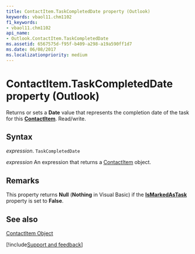 ```yaml
---
title: ContactItem.TaskCompletedDate property (Outlook)
keywords: vbaol11.chm1102
f1_keywords:
- vbaol11.chm1102
api_name:
- Outlook.ContactItem.TaskCompletedDate
ms.assetid: 6567575d-f95f-b409-a298-a19a590ff1d7
ms.date: 06/08/2017
ms.localizationpriority: medium
---
```



# ContactItem.TaskCompletedDate property (Outlook)

Returns or sets a **Date** value that represents the completion date of the task for this **[ContactItem](Outlook.ContactItem.md)**. Read/write.


## Syntax

_expression_. `TaskCompletedDate`

 _expression_ An expression that returns a [ContactItem](Outlook.ContactItem.md) object.


## Remarks

This property returns **Null** (**Nothing** in Visual Basic) if the **[IsMarkedAsTask](Outlook.ContactItem.IsMarkedAsTask.md)** property is set to **False**.


## See also


[ContactItem Object](Outlook.ContactItem.md)

[!include[Support and feedback](~/includes/feedback-boilerplate.md)]